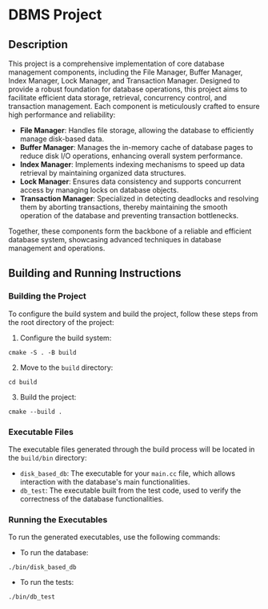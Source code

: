# DBMS Project

## Description
This project is a comprehensive implementation of core database management components, including the File Manager, Buffer Manager, Index Manager, Lock Manager, and Transaction Manager. Designed to provide a robust foundation for database operations, this project aims to facilitate efficient data storage, retrieval, concurrency control, and transaction management. Each component is meticulously crafted to ensure high performance and reliability:

- **File Manager**: Handles file storage, allowing the database to efficiently manage disk-based data.
- **Buffer Manager**: Manages the in-memory cache of database pages to reduce disk I/O operations, enhancing overall system performance.
- **Index Manager**: Implements indexing mechanisms to speed up data retrieval by maintaining organized data structures.
- **Lock Manager**: Ensures data consistency and supports concurrent access by managing locks on database objects.
- **Transaction Manager**: Specialized in detecting deadlocks and resolving them by aborting transactions, thereby maintaining the smooth operation of the database and preventing transaction bottlenecks.

Together, these components form the backbone of a reliable and efficient database system, showcasing advanced techniques in database management and operations.


## Building and Running Instructions

### Building the Project
To configure the build system and build the project, follow these steps from the root directory of the project:

1. Configure the build system:
```
cmake -S . -B build
```
2. Move to the `build` directory:
```
cd build
```
3. Build the project:
```
cmake --build .
```


### Executable Files
The executable files generated through the build process will be located in the `build/bin` directory:

- `disk_based_db`: The executable for your `main.cc` file, which allows interaction with the database's main functionalities.
- `db_test`: The executable built from the test code, used to verify the correctness of the database functionalities.

### Running the Executables
To run the generated executables, use the following commands:

- To run the database:
```
./bin/disk_based_db
```
- To run the tests:
```
./bin/db_test
```